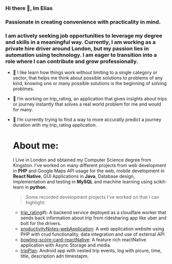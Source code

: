 ### Hi there 👋, Im Elias 
### Passionate in creating convenience with practicality in mind.
 ### I am actively seeking job opportunities to leverage my degree and skills in a meaningful way. Currently, I am working as a private hire driver around London, but my passion lies in automation using technology. I am eager to transition into a role where I can contribute and grow professionally.
 
- 🌱 I like learn how things work without limiting to a single category or sector, that helps me think about possible solutions to problems of any kind, knowing one or many possible solutions is the beginning of solving problmes.
- 🔭 I’m working on trip_rating, an application that gives insights about trips or journey instantly that solves a real world problem for me and would for many.
- 🤔 I’m currently trying to find a way to more accuratly predict a journey duration with my trip_rating application.

  # About me:
  I Live in London and obtained my Computer Science degree from Kingston.
  I've worked on many different projects from web development in **PHP** and Google Maps API usage for the web, mobile development in **React Native**, GUI Applications in **Java**, Database design, implementation and testing in **MySQL** and machine learning using scikit-learn in **python**.
   >  Some recorded development projects I've worked on that I can highlight:
   - [trip_rating](https://github.com/eliasdewan/trip_rating)#): A backend service deployed as a cloudfare worker that sends back information about trip from ridesharing app like uber and bolt for the drivers. 
   - [productivityNotes-webApplication](https://github.com/eliasdewan/productivityNotes-webApplication?tab=readme-ov-file#): A web application website using PHP with crud functionality, data integration and use of external API
   - [bowling-score-card-reactNative](https://github.com/eliasdewan/bowling-score-card-reactNative#): A feature rich reactNative application with Async Storage and media.
   - [tripPlan](https://github.com/eliasdewan/tripPlan#): Android app with nested trip events, log with picure, time, title, description adn timestapm.

<!--
**eliasdewan/eliasdewan** is a ✨ _special_ ✨ repository because its `README.md` (this file) appears on your GitHub profile.

Here are some ideas to get you started:

- 🔭 I’m currently working on ...
- 🌱 I’m currently learning ...
- 👯 I’m looking to collaborate on ...
- 🤔 I’m looking for help with ...
- 💬 Ask me about ...
- 📫 How to reach me: ...
- 😄 Pronouns: ...
- ⚡ Fun fact: ...
-->
